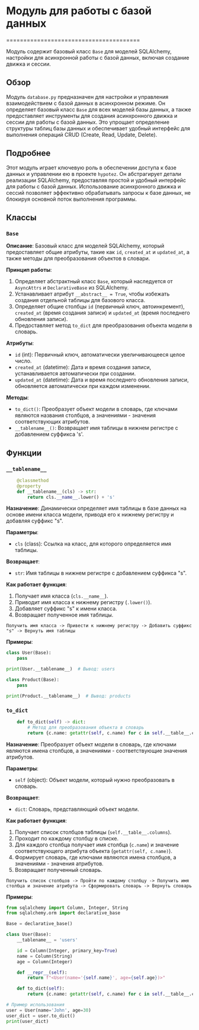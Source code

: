 # Модуль для работы с базой данных
=======================================

Модуль содержит базовый класс `Base` для моделей SQLAlchemy, настройки для асинхронной работы с базой данных, включая создание движка и сессии.

## Обзор

Модуль `database.py` предназначен для настройки и управления взаимодействием с базой данных в асинхронном режиме. Он определяет базовый класс `Base` для всех моделей базы данных, а также предоставляет инструменты для создания асинхронного движка и сессии для работы с базой данных. Это упрощает определение структуры таблиц базы данных и обеспечивает удобный интерфейс для выполнения операций CRUD (Create, Read, Update, Delete).

## Подробнее

Этот модуль играет ключевую роль в обеспечении доступа к базе данных и управлении ею в проекте `hypotez`. Он абстрагирует детали реализации SQLAlchemy, предоставляя простой и удобный интерфейс для работы с базой данных. Использование асинхронного движка и сессий позволяет эффективно обрабатывать запросы к базе данных, не блокируя основной поток выполнения программы.

## Классы

### `Base`

**Описание**: Базовый класс для моделей SQLAlchemy, который предоставляет общие атрибуты, такие как `id`, `created_at` и `updated_at`, а также методы для преобразования объектов в словари.

**Принцип работы**:
1.  Определяет абстрактный класс `Base`, который наследуется от `AsyncAttrs` и `DeclarativeBase` из SQLAlchemy.
2.  Устанавливает атрибут `__abstract__ = True`, чтобы избежать создания отдельной таблицы для базового класса.
3.  Определяет общие столбцы `id` (первичный ключ, автоинкремент), `created_at` (время создания записи) и `updated_at` (время последнего обновления записи).
4.  Предоставляет метод `to_dict` для преобразования объекта модели в словарь.

**Атрибуты**:
-   `id` (int): Первичный ключ, автоматически увеличивающееся целое число.
-   `created_at` (datetime): Дата и время создания записи, устанавливается автоматически при создании.
-   `updated_at` (datetime): Дата и время последнего обновления записи, обновляется автоматически при каждом изменении.

**Методы**:
-   `to_dict()`: Преобразует объект модели в словарь, где ключами являются названия столбцов, а значениями - значения соответствующих атрибутов.
-   `__tablename__()`: Возвращает имя таблицы в нижнем регистре с добавлением суффикса 's'.

## Функции

### `__tablename__`

```python
    @classmethod
    @property
    def __tablename__(cls) -> str:
        return cls.__name__.lower() + 's'
```

**Назначение**: Динамически определяет имя таблицы в базе данных на основе имени класса модели, приводя его к нижнему регистру и добавляя суффикс "s".

**Параметры**:
-   `cls` (class): Ссылка на класс, для которого определяется имя таблицы.

**Возвращает**:
-   `str`: Имя таблицы в нижнем регистре с добавлением суффикса "s".

**Как работает функция**:

1.  Получает имя класса (`cls.__name__`).
2.  Приводит имя класса к нижнему регистру (`.lower()`).
3.  Добавляет суффикс "s" к имени класса.
4.  Возвращает полученное имя таблицы.

```
Получить имя класса -> Привести к нижнему регистру -> Добавить суффикс "s" -> Вернуть имя таблицы
```

**Примеры**:

```python
class User(Base):
    pass

print(User.__tablename__)  # Вывод: users

class Product(Base):
    pass

print(Product.__tablename__)  # Вывод: products
```

### `to_dict`

```python
    def to_dict(self) -> dict:
        # Метод для преобразования объекта в словарь
        return {c.name: getattr(self, c.name) for c in self.__table__.columns}
```

**Назначение**: Преобразует объект модели в словарь, где ключами являются имена столбцов, а значениями - соответствующие значения атрибутов.

**Параметры**:
-   `self` (object): Объект модели, который нужно преобразовать в словарь.

**Возвращает**:
-   `dict`: Словарь, представляющий объект модели.

**Как работает функция**:

1.  Получает список столбцов таблицы (`self.__table__.columns`).
2.  Проходит по каждому столбцу в списке.
3.  Для каждого столбца получает имя столбца (`c.name`) и значение соответствующего атрибута объекта (`getattr(self, c.name)`).
4.  Формирует словарь, где ключами являются имена столбцов, а значениями - значения атрибутов.
5.  Возвращает полученный словарь.

```
Получить список столбцов -> Пройти по каждому столбцу -> Получить имя столбца и значение атрибута -> Сформировать словарь -> Вернуть словарь
```

**Примеры**:

```python
from sqlalchemy import Column, Integer, String
from sqlalchemy.orm import declarative_base

Base = declarative_base()

class User(Base):
    __tablename__ = 'users'

    id = Column(Integer, primary_key=True)
    name = Column(String)
    age = Column(Integer)

    def __repr__(self):
        return f"<User(name='{self.name}', age={self.age})>"

    def to_dict(self):
        return {c.name: getattr(self, c.name) for c in self.__table__.columns}

# Пример использования
user = User(name='John', age=30)
user_dict = user.to_dict()
print(user_dict)